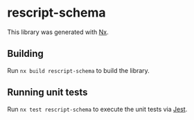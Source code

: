 # rescript-schema

This library was generated with [Nx](https://nx.dev).

## Building

Run `nx build rescript-schema` to build the library.

## Running unit tests

Run `nx test rescript-schema` to execute the unit tests via [Jest](https://jestjs.io).
